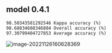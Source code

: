 ## model 0.4.1

```
98.50343581292546 Kappa accuracy (%)
98.68834688346884 Overall accuracy (%)
97.30799404727853 Average accuracy (%)
```

![image-20221126160628369](https://vc-image-1313154504.cos.ap-shanghai.myqcloud.com/image/202211261606429.png)

